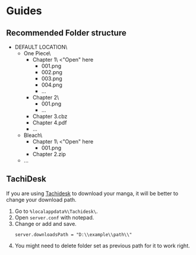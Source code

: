 # Guides

## Recommended Folder structure

<ul>
    <li>
        DEFAULT LOCATION\
        <ul>
            <li>
                One Piece\
                <ul>
                    <li>
                        Chapter 1\ <"Open" here</code>
                        <ul>
                            <li>001.png</li>
                            <li>002.png</li>
                            <li>003.png</li>
                            <li>004.png</li>
                            <li>...</li>
                        </ul>
                    </li>
                    <li>
                        Chapter 2\
                        <ul>
                            <li>001.png</li>
                            <li>...</li>
                        </ul>
                    </li>
                    <li>Chapter 3.cbz</li>
                    <li>Chapter 4.pdf</li>
                    <li>...</li>
                </ul>
            </li>
            <li>
                Bleach\
                <ul>
                    <li>
                        Chapter 1\ <"Open" here</code>
                        <ul>
                            <li>001.png</li>
                        </ul>
                    </li>
                    <li>Chapter 2.zip</li>
                </ul>
            </li>
            <li>...</li>
        </ul>
    </li>
</ul>

## TachiDesk

If you are using [Tachidesk](https://github.com/Suwayomi/Tachidesk-Server) to download your manga, it will be better to change your download path.

1. Go to `%localappdata%\Tachidesk\`.
2. Open `server.conf` with notepad.
3. Change or add and save.
    ```
    server.downloadsPath = "D:\\example\\path\\"
    ```
4. You might need to delete folder set as previous path for it to work right.

